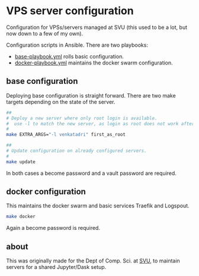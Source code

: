 
# VPS server configuration

Configuration for VPSs/servers managed at SVU (this used to be a lot, but now down to a few of my own).

Configuration scripts in Ansible. There are two playbooks:

* [base-playbook.yml](base-playbook.yml) rolls basic configuration.
* [docker-playbook.yml](docker-playbook.yml) maintains the docker swarm configuration.

## base configuration

Deploying base configuration is straight forward. There are two make targets depending on the state of
the server.

``` bash
##
# Deploy a new server where only root login is available.
#  use -l to match the new server, as login as root does not work after first configuration.
#
make EXTRA_ARGS="-l venkatadri" first_as_root
```

``` bash
##
# Update configuration on already configured servers.
#
make update
```

In both cases a become password and a vault password are required.

## docker configuration

This maintains the docker swarm and basic services Traefik and Logspout.

``` bash
make docker
```

Again a become password is required.

## about

This was originally made for the Dept of Comp. Sci. at [SVU](https://www.svuniversity.edu.in/), to maintain
servers for a shared Jupyter/Dask setup.
